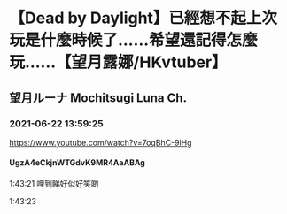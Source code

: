 # 【Dead by Daylight】已經想不起上次玩是什麼時候了……希望還記得怎麼玩……【望月露娜/HKvtuber】
## 望月ルーナ  Mochitsugi Luna Ch.
### 2021-06-22 13:59:25
https://www.youtube.com/watch?v=7oqBhC-9lHg
#### UgzA4eCkjnWTGdvK9MR4AaABAg
1:43:21 哩到睇好似好笑啲

1:43:23

